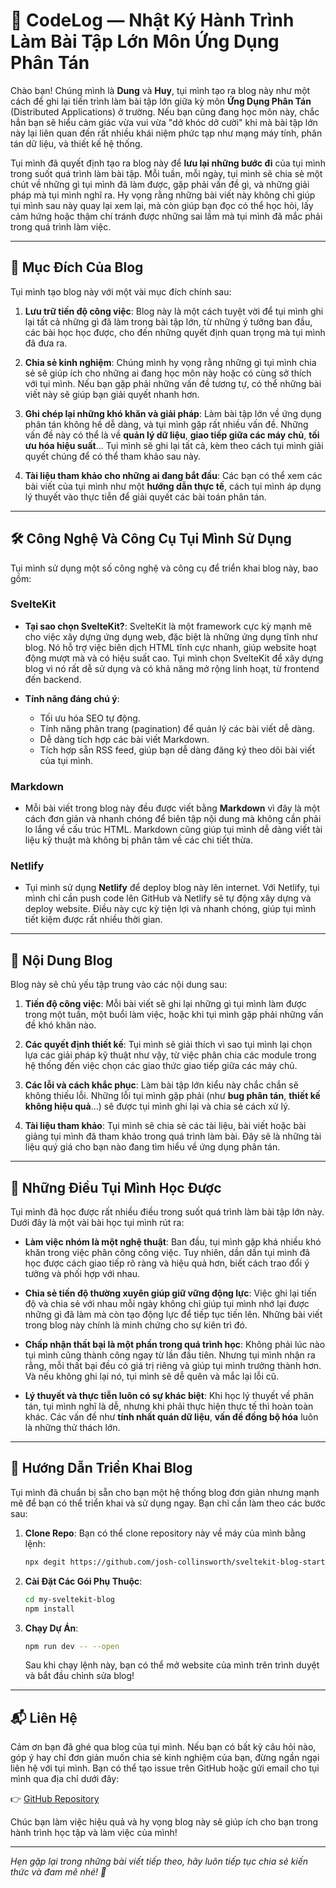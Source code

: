 # 🚀 CodeLog — Nhật Ký Hành Trình Làm Bài Tập Lớn Môn Ứng Dụng Phân Tán

Chào bạn! Chúng mình là **Dung** và **Huy**, tụi mình tạo ra blog này như một cách để ghi lại tiến trình làm bài tập lớn giữa kỳ môn **Ứng Dụng Phân Tán** (Distributed Applications) ở trường. Nếu bạn cũng đang học môn này, chắc hẳn bạn sẽ hiểu cảm giác vừa vui vừa "dở khóc dở cười" khi mà bài tập lớn này lại liên quan đến rất nhiều khái niệm phức tạp như mạng máy tính, phân tán dữ liệu, và thiết kế hệ thống.

Tụi mình đã quyết định tạo ra blog này để **lưu lại những bước đi** của tụi mình trong suốt quá trình làm bài tập. Mỗi tuần, mỗi ngày, tụi mình sẽ chia sẻ một chút về những gì tụi mình đã làm được, gặp phải vấn đề gì, và những giải pháp mà tụi mình nghĩ ra. Hy vọng rằng những bài viết này không chỉ giúp tụi mình sau này quay lại xem lại, mà còn giúp bạn đọc có thể học hỏi, lấy cảm hứng hoặc thậm chí tránh được những sai lầm mà tụi mình đã mắc phải trong quá trình làm việc.

---

## 🎯 Mục Đích Của Blog

Tụi mình tạo blog này với một vài mục đích chính sau:

1. **Lưu trữ tiến độ công việc**: Blog này là một cách tuyệt vời để tụi mình ghi lại tất cả những gì đã làm trong bài tập lớn, từ những ý tưởng ban đầu, các bài học học được, cho đến những quyết định quan trọng mà tụi mình đã đưa ra.
   
2. **Chia sẻ kinh nghiệm**: Chúng mình hy vọng rằng những gì tụi mình chia sẻ sẽ giúp ích cho những ai đang học môn này hoặc có cùng sở thích với tụi mình. Nếu bạn gặp phải những vấn đề tương tự, có thể những bài viết này sẽ giúp bạn giải quyết nhanh hơn.

3. **Ghi chép lại những khó khăn và giải pháp**: Làm bài tập lớn về ứng dụng phân tán không hề dễ dàng, và tụi mình gặp rất nhiều vấn đề. Những vấn đề này có thể là về **quản lý dữ liệu**, **giao tiếp giữa các máy chủ**, **tối ưu hóa hiệu suất**... Tụi mình sẽ ghi lại tất cả, kèm theo cách tụi mình giải quyết chúng để có thể tham khảo sau này.

4. **Tài liệu tham khảo cho những ai đang bắt đầu**: Các bạn có thể xem các bài viết của tụi mình như một **hướng dẫn thực tế**, cách tụi mình áp dụng lý thuyết vào thực tiễn để giải quyết các bài toán phân tán.

---

## 🛠️ Công Nghệ Và Công Cụ Tụi Mình Sử Dụng

Tụi mình sử dụng một số công nghệ và công cụ để triển khai blog này, bao gồm:

### **SvelteKit**
- **Tại sao chọn SvelteKit?**: SvelteKit là một framework cực kỳ mạnh mẽ cho việc xây dựng ứng dụng web, đặc biệt là những ứng dụng tĩnh như blog. Nó hỗ trợ việc biên dịch HTML tĩnh cực nhanh, giúp website hoạt động mượt mà và có hiệu suất cao. Tụi mình chọn SvelteKit để xây dựng blog vì nó rất dễ sử dụng và có khả năng mở rộng linh hoạt, từ frontend đến backend.
  
- **Tính năng đáng chú ý**: 
    - Tối ưu hóa SEO tự động.
    - Tính năng phân trang (pagination) để quản lý các bài viết dễ dàng.
    - Dễ dàng tích hợp các bài viết Markdown.
    - Tích hợp sẵn RSS feed, giúp bạn dễ dàng đăng ký theo dõi bài viết của tụi mình.

### **Markdown**
- Mỗi bài viết trong blog này đều được viết bằng **Markdown** vì đây là một cách đơn giản và nhanh chóng để biên tập nội dung mà không cần phải lo lắng về cấu trúc HTML. Markdown cũng giúp tụi mình dễ dàng viết tài liệu kỹ thuật mà không bị phân tâm về các chi tiết thừa.

### **Netlify**
- Tụi mình sử dụng **Netlify** để deploy blog này lên internet. Với Netlify, tụi mình chỉ cần push code lên GitHub và Netlify sẽ tự động xây dựng và deploy website. Điều này cực kỳ tiện lợi và nhanh chóng, giúp tụi mình tiết kiệm được rất nhiều thời gian.

---

## 📝 Nội Dung Blog

Blog này sẽ chủ yếu tập trung vào các nội dung sau:

1. **Tiến độ công việc**: Mỗi bài viết sẽ ghi lại những gì tụi mình làm được trong một tuần, một buổi làm việc, hoặc khi tụi mình gặp phải những vấn đề khó khăn nào.
  
2. **Các quyết định thiết kế**: Tụi mình sẽ giải thích vì sao tụi mình lại chọn lựa các giải pháp kỹ thuật như vậy, từ việc phân chia các module trong hệ thống đến việc chọn các giao thức giao tiếp giữa các máy chủ.

3. **Các lỗi và cách khắc phục**: Làm bài tập lớn kiểu này chắc chắn sẽ không thiếu lỗi. Những lỗi tụi mình gặp phải (như **bug phân tán**, **thiết kế không hiệu quả**...) sẽ được tụi mình ghi lại và chia sẻ cách xử lý.

4. **Tài liệu tham khảo**: Tụi mình sẽ chia sẻ các tài liệu, bài viết hoặc bài giảng tụi mình đã tham khảo trong quá trình làm bài. Đây sẽ là những tài liệu quý giá cho bạn nào đang tìm hiểu về ứng dụng phân tán.

---

## 💬 Những Điều Tụi Mình Học Được

Tụi mình đã học được rất nhiều điều trong suốt quá trình làm bài tập lớn này. Dưới đây là một vài bài học tụi mình rút ra:

- **Làm việc nhóm là một nghệ thuật**: Ban đầu, tụi mình gặp khá nhiều khó khăn trong việc phân công công việc. Tuy nhiên, dần dần tụi mình đã học được cách giao tiếp rõ ràng và hiệu quả hơn, biết cách trao đổi ý tưởng và phối hợp với nhau.
  
- **Chia sẻ tiến độ thường xuyên giúp giữ vững động lực**: Việc ghi lại tiến độ và chia sẻ với nhau mỗi ngày không chỉ giúp tụi mình nhớ lại được những gì đã làm mà còn tạo động lực để tiếp tục tiến lên. Những bài viết trong blog này chính là minh chứng cho sự kiên trì đó.

- **Chấp nhận thất bại là một phần trong quá trình học**: Không phải lúc nào tụi mình cũng thành công ngay từ lần đầu tiên. Nhưng tụi mình nhận ra rằng, mỗi thất bại đều có giá trị riêng và giúp tụi mình trưởng thành hơn. Và nếu không ghi lại nó, tụi mình sẽ dễ quên và mắc lại lỗi cũ.

- **Lý thuyết và thực tiễn luôn có sự khác biệt**: Khi học lý thuyết về phân tán, tụi mình nghĩ là dễ, nhưng khi phải thực hiện thực tế thì hoàn toàn khác. Các vấn đề như **tính nhất quán dữ liệu**, **vấn đề đồng bộ hóa** luôn là những thử thách lớn.

---

## 🚀 Hướng Dẫn Triển Khai Blog

Tụi mình đã chuẩn bị sẵn cho bạn một hệ thống blog đơn giản nhưng mạnh mẽ để bạn có thể triển khai và sử dụng ngay. Bạn chỉ cần làm theo các bước sau:

1. **Clone Repo**: Bạn có thể clone repository này về máy của mình bằng lệnh:
    ```bash
    npx degit https://github.com/josh-collinsworth/sveltekit-blog-starter my-sveltekit-blog
    ```
2. **Cài Đặt Các Gói Phụ Thuộc**:
    ```bash
    cd my-sveltekit-blog
    npm install
    ```

3. **Chạy Dự Án**:
    ```bash
    npm run dev -- --open
    ```
    Sau khi chạy lệnh này, bạn có thể mở website của mình trên trình duyệt và bắt đầu chỉnh sửa blog!

---

## 📬 Liên Hệ

Cảm ơn bạn đã ghé qua blog của tụi mình. Nếu bạn có bất kỳ câu hỏi nào, góp ý hay chỉ đơn giản muốn chia sẻ kinh nghiệm của bạn, đừng ngần ngại liên hệ với tụi mình. Bạn có thể tạo issue trên GitHub hoặc gửi email cho tụi mình qua địa chỉ dưới đây:

👉 [GitHub Repository](https://github.com/Catherine1401/blog.git)

Chúc bạn làm việc hiệu quả và hy vọng blog này sẽ giúp ích cho bạn trong hành trình học tập và làm việc của mình!

--- 

_Hẹn gặp lại trong những bài viết tiếp theo, hãy luôn tiếp tục chia sẻ kiến thức và đam mê nhé! 💬_

